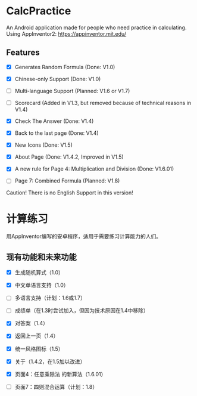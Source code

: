 # CalcPractice

An Android application made for people who need practice in calculating. Using AppInventor2: https://appinventor.mit.edu/

## Features

- [x] Generates Random Formula (Done: V1.0)

- [x] Chinese-only Support (Done: V1.0)

- [ ] Multi-language Support (Planned: V1.6 or V1.7)

- [ ] Scorecard (Added in V1.3, but removed because of technical reasons in V1.4)

- [x] Check The Answer (Done: V1.4)

- [x] Back to the last page (Done: V1.4)

- [x] New Icons (Done: V1.5)

- [x] About Page (Done: V1.4.2, Improved in V1.5)

- [x] A new rule for Page 4: Multiplication and Division (Done: V1.6.01)

- [ ] Page 7: Combined Formula (Planned: V1.8)

Caution! There is no English Support in this version! 

# 计算练习

用AppInventor编写的安卓程序，适用于需要练习计算能力的人们。

## 现有功能和未来功能

- [x] 生成随机算式（1.0）

- [x] 中文单语言支持（1.0）

- [ ] 多语言支持（计划：1.6或1.7）

- [ ] 成绩单（在1.3时尝试加入，但因为技术原因在1.4中移除）

- [x] 对答案（1.4）

- [x] 返回上一页（1.4）

- [x] 统一风格图标（1.5）

- [x] 关于（1.4.2，在1.5加以改进）

- [x] 页面4：任意乘除法 的新算法（1.6.01）

- [ ] 页面7：四则混合运算（计划：1.8）
